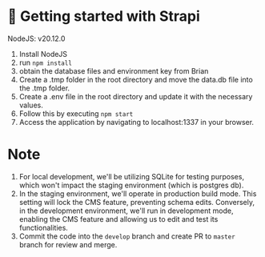 # 🚀 Getting started with Strapi
NodeJS:      v20.12.0

1. Install NodeJS 
2. run `npm install`
3. obtain the database files and environment key from Brian
4. Create a .tmp folder in the root directory and move the data.db file into the .tmp folder.
5. Create a .env file in the root directory and update it with the necessary values.
6. Follow this by executing `npm start` 
7. Access the application by navigating to localhost:1337 in your browser.

# Note
1. For local development, we'll be utilizing SQLite for testing purposes, which won't impact the staging environment (which is postgres db). 
2. In the staging environment, we'll operate in production build mode. This setting will lock the CMS feature, preventing schema edits. Conversely, in the development environment, we'll run in development mode, enabling the CMS feature and allowing us to edit and test its functionalities.
3. Commit the code into the `develop` branch and create PR to `master` branch for review and merge. 